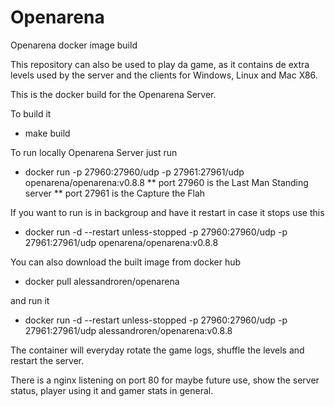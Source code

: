# Openarena

Openarena docker image build

   This repository can also be used to play da game, as it contains de extra levels used by the server
and the clients for Windows, Linux and Mac X86.

This is the docker build for the Openarena Server.

To build it
* make build

To run locally Openarena Server just run
* docker run -p 27960:27960/udp -p 27961:27961/udp openarena/openarena:v0.8.8
** port 27960 is the Last Man Standing server
** port 27961 is the Capture the Flah

If you want to run is in backgroup and have it restart in case it stops use this
* docker run -d --restart unless-stopped -p 27960:27960/udp -p 27961:27961/udp openarena/openarena:v0.8.8

You can also download the built image from docker hub
* docker pull alessandroren/openarena

and run it
* docker run -d --restart unless-stopped -p 27960:27960/udp -p 27961:27961/udp alessandroren/openarena:v0.8.8


The container will everyday rotate the game logs, shuffle the levels and restart the server.

There is a nginx listening on port 80 for maybe future use, show the server status, player using it and gamer stats in general.